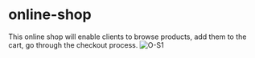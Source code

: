 # online-shop
This online shop will enable clients to browse products, add them to the cart, go through the checkout process.
![O-S1](https://github.com/jagritbhatia/online-shop/assets/90523447/8903d142-f0e4-4168-93ea-16596477dd82)
